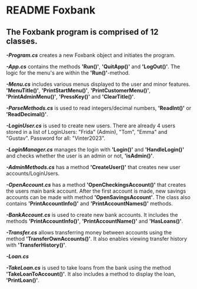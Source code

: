 # README **Foxbank**

## The **Foxbank** program is comprised of 12 classes.


***-Program.cs*** creates a new Foxbank object and initiates the program.

***-App.cs*** contains the methods **'Run()'**, **'QuitApp()'** and **'LogOut()'**. The logic for the menu's are within the **'Run()'**-method.

***-Menu.cs*** includes various menus displayed to the user and minor features. **'MenuTitle()'**, **'PrintStartMenu()'**, **'PrintCustomerMenu()'**, **'PrintAdminMenu()'**, **'PressKey()'** and **'ClearTitle()'**.

***-ParseMethods.cs*** is used to read integers/decimal numbers, **'ReadInt()'** or **'ReadDecimal()'**.

***-LoginUser.cs*** is used to create new users. There are already 4 users stored in a list of LoginUsers: "Frida" (Admin), "Tom", "Emma" and "Gustav". Password for all: "Vinter2023".

***-LoginManager.cs*** manages the login with **'Login()'** and **'HandleLogin()'** and checks whether the user is an admin or not, **'isAdmin()'**.

***-AdminMethods.cs*** has a method **'CreateUser()'** that creates new user accounts/LoginUsers.

***-OpenAccount.cs*** has a method **'OpenCheckingsAccount()'** that creates the users main bank account. After the first account is made, new savings accounts can be made with method **'OpenSavingsAccount'**. The class also contains **'PrintAccountInfo()'** and **'PrintAccountNames()'** methods.

***-BankAccount.cs*** is used to create new bank accounts. It includes the methods **'PrintAccountInfo()'**, **'PrintAccountName()'** and **'HasLoans()'**.

***-Transfer.cs*** allows transferring money between accounts using the method **'TransferOwnAccounts()'**. It also enables viewing transfer history with **'TransferHistory()'**.

***-Loan.cs***

***-TakeLoan.cs*** is used to take loans from the bank using the method **'TakeLoanToAccount()'**. It also includes a method to display the loan, **'PrintLoan()'**.
